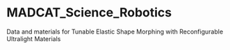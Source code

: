 # MADCAT_Science_Robotics
Data and materials for Tunable Elastic Shape Morphing with Reconfigurable Ultralight Materials
